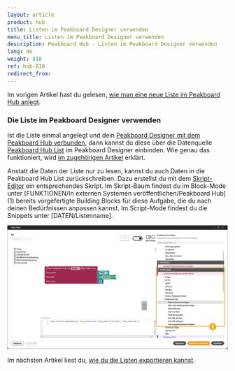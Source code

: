 ```yaml
---
layout: article
product: hub
title: Listen im Peakboard Designer verwenden
menu_title: Listen im Peakboard Designer verwenden
description: Peakboard Hub - Listen im Peakboard Designer verwenden
lang: de
weight: 810
ref: hub-810
redirect_from:
---
```


Im vorigen Artikel hast du gelesen, [wie man eine neue Liste im Peakboard Hub anlegt](/hub/de-hub_new-list.html).

### Die Liste im Peakboard Designer verwenden

Ist die Liste einmal angelegt und dein [Peakboard Designer mit dem Peakboard Hub verbunden](/hub/de-hub_connectpbdesigner.html), dann kannst du diese über die Datenquelle [Peakboard Hub List](/data_sources/de-peakboard-hub-list.html) im Peakboard Designer einbinden. Wie genau das funktioniert, wird [im zugehörigen Artikel](/data_sources/de-peakboard-hub-list.html) erklärt.

Anstatt die Daten der Liste nur zu lesen, kannst du auch Daten in die Peakboard Hub List zurückschreiben.
Dazu erstellst du mit dem [Skript-Editor](/scripting/de-script-editor.html) ein entsprechendes Skript. Im Skript-Baum findest du im Block-Mode unter [FUNKTIONEN/In externen Systemen veröffentlichen/Peakboard Hub] (1) bereits vorgefertigte Building Blocks für diese Aufgabe, die du nach deinen Bedürfnissen anpassen kannst. Im Script-Mode findest du die Snippets unter [DATEN/Listenname].

![Skript-Editor](/assets/images/hub/de_hub_list-04.png)

Im nächsten Artikel liest du, [wie du die Listen exportieren kannst](/hub/de-hub_export-list.html).
